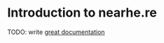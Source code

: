 # Introduction to nearhe.re

TODO: write [great documentation](http://jacobian.org/writing/what-to-write/)
